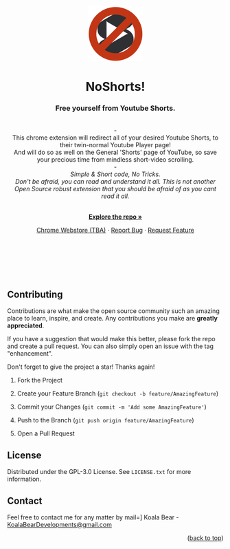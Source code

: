 <a  name="readme-top"></a>  
<br  />

<div  align="center">
<a  href="https://github.com/KoalaBear/NoShorts">
<img  src="icon128.png"  alt="Logo"  width="128"  height="128">
</a>




<h1  align="center">NoShorts!</h1>
<p  align="center">
<h3>Free yourself from Youtube Shorts.</h3>
<br/>
-<br/>
This chrome extension will redirect all of your desired Youtube Shorts, to their twin-normal Youtube Player page!
<br/>
And will do so as well on the General 'Shorts' page of YouTube, so save your precious time from mindless short-video scrolling.
<br />
-
<br />
<i>Simple & Short code, No Tricks. 
<br/>
Don't be afraid, you can read and understand it all. This is not another Open Source robust extension that you should be afraid of as you cant read it all.</i>
</br>

<br  />

<a  href="https://github.com/KoalaBear/NoShorts"><strong>Explore the repo »</strong></a>


<a  href="https://github.com/KoalaBear/NoShorts">Chrome Webstore (TBA)</a> · <a  href="https://github.com/KoalaBear/NoShorts/issues">Report Bug</a> · <a  href="https://github.com/KoalaBear/NoShorts/issues">Request Feature</a>
<br />

<br />

<br />

<br />

<br />

<br />
</p>
</div>

  
  
  
  
  

<!-- CONTRIBUTING -->
## Contributing
Contributions are what make the open source community such an amazing place to learn, inspire, and create. Any contributions you make are **greatly appreciated**.

If you have a suggestion that would make this better, please fork the repo and create a pull request. You can also simply open an issue with the tag "enhancement".

Don't forget to give the project a star! Thanks again!


1. Fork the Project

2. Create your Feature Branch (`git checkout -b feature/AmazingFeature`)

3. Commit your Changes (`git commit -m 'Add some AmazingFeature'`)

4. Push to the Branch (`git push origin feature/AmazingFeature`)

5. Open a Pull Request

 

<!-- LICENSE -->
## License
Distributed under the GPL-3.0 License. See `LICENSE.txt` for more information.



<!-- CONTACT -->
## Contact
Feel free to contact me for any matter by mail=]
Koala Bear - KoalaBearDevelopments@gmail.com
<p  align="right">(<a  href="#readme-top">back to top</a>)</p>

  
  
